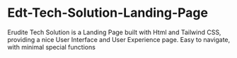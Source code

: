 # Edt-Tech-Solution-Landing-Page
Erudite Tech Solution is a Landing Page built with Html and Tailwind CSS, providing a nice User Interface and User Experience page. Easy to navigate, with minimal special functions
